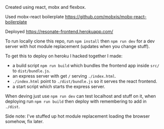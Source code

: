 Created using react, mobx and flexbox.

Used mobx-react boilerplate https://github.com/mobxjs/mobx-react-boilerplate

Deployed https://resonate-frontend.herokuapp.com/

To run locally clone this repo, run `npm install` then `npm run dev` for a dev server with hot module replacement (updates when you change stuff).

To get this to deploy on heroku I hacked together I made:
- a build script `npm run build` which bundles the frontend app inside `src/` to `dist/bundle.js`.
- an express server with get `/` serving `./index.html`.
- `./index.html` point to `./dist/bundle.js` so it serves the react frontend.
- a start script which starts the express server.

When deving just use `npm run dev` can test localhost and stuff on it, when deploying run `npm run build` then deploy with remembering to add in `./dist`.

Side note: I've stuffed up hot module replacement loading the browser somehow, fix later.